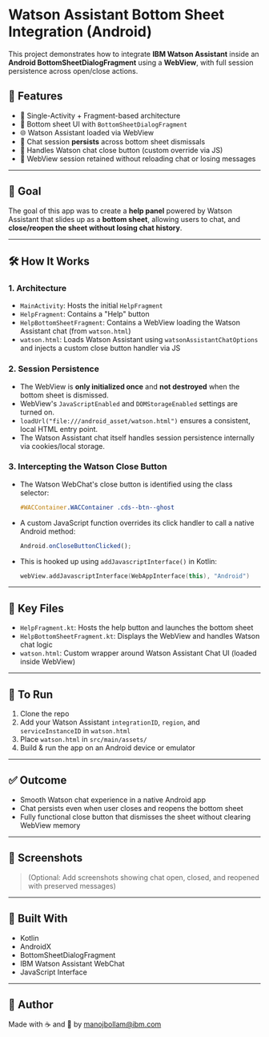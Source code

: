 # Watson Assistant Bottom Sheet Integration (Android)

This project demonstrates how to integrate **IBM Watson Assistant** inside an **Android BottomSheetDialogFragment** using a **WebView**, with full session persistence across open/close actions.

## 🧠 Features

- 📱 Single-Activity + Fragment-based architecture
- 🧩 Bottom sheet UI with `BottomSheetDialogFragment`
- 🌐 Watson Assistant loaded via WebView
- 💬 Chat session **persists** across bottom sheet dismissals
- 🧤 Handles Watson chat close button (custom override via JS)
- 🔁 WebView session retained without reloading chat or losing messages

---

## 📌 Goal

The goal of this app was to create a **help panel** powered by Watson Assistant that slides up as a **bottom sheet**, allowing users to chat, and **close/reopen the sheet without losing chat history**.

---

## 🛠️ How It Works

### 1. **Architecture**

- `MainActivity`: Hosts the initial `HelpFragment`
- `HelpFragment`: Contains a "Help" button
- `HelpBottomSheetFragment`: Contains a WebView loading the Watson Assistant chat (from `watson.html`)
- `watson.html`: Loads Watson Assistant using `watsonAssistantChatOptions` and injects a custom close button handler via JS

### 2. **Session Persistence**

- The WebView is **only initialized once** and **not destroyed** when the bottom sheet is dismissed.
- WebView's `JavaScriptEnabled` and `DOMStorageEnabled` settings are turned on.
- `loadUrl("file:///android_asset/watson.html")` ensures a consistent, local HTML entry point.
- The Watson Assistant chat itself handles session persistence internally via cookies/local storage.

### 3. **Intercepting the Watson Close Button**

- The Watson WebChat's close button is identified using the class selector:
  ```css
  #WACContainer.WACContainer .cds--btn--ghost
  ```
- A custom JavaScript function overrides its click handler to call a native Android method:
  ```js
  Android.onCloseButtonClicked();
  ```
- This is hooked up using `addJavascriptInterface()` in Kotlin:
  ```kotlin
  webView.addJavascriptInterface(WebAppInterface(this), "Android")
  ```

---

## 📂 Key Files

- `HelpFragment.kt`: Hosts the help button and launches the bottom sheet
- `HelpBottomSheetFragment.kt`: Displays the WebView and handles Watson chat logic
- `watson.html`: Custom wrapper around Watson Assistant Chat UI (loaded inside WebView)

---

## 🚀 To Run

1. Clone the repo
2. Add your Watson Assistant `integrationID`, `region`, and `serviceInstanceID` in `watson.html`
3. Place `watson.html` in `src/main/assets/`
4. Build & run the app on an Android device or emulator

---

## ✅ Outcome

- Smooth Watson chat experience in a native Android app
- Chat persists even when user closes and reopens the bottom sheet
- Fully functional close button that dismisses the sheet without clearing WebView memory

---

## 📸 Screenshots

> (Optional: Add screenshots showing chat open, closed, and reopened with preserved messages)

---

## 🧠 Built With

- Kotlin
- AndroidX
- BottomSheetDialogFragment
- IBM Watson Assistant WebChat
- JavaScript Interface

---

## 💬 Author

Made with ☕ and 🔧 by manojbollam@ibm.com

